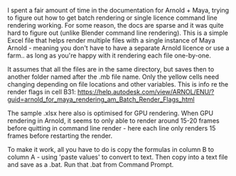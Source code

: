 I spent a fair amount of time in the documentation for Arnold + Maya, trying to figure out how to get batch rendering or single licence command line rendering working. For some reason, the docs are sparse and it was quite hard to figure out (unlike Blender command line rendering). This is a simple Excel file that helps render multiple files with a single instance of Maya Arnold - meaning you don't have to have a separate Arnold licence or use a farm.. as long as you're happy with it rendering each file one-by-one.

It assumes that all the files are in the same directory, but saves then to another folder named after the .mb file name. Only the yellow cells need changing depending on file locations and other variables. This is info re the render flags in cell B31: https://help.autodesk.com/view/ARNOL/ENU/?guid=arnold_for_maya_rendering_am_Batch_Render_Flags_html

The sample .xlsx here also is optimised for GPU rendering. When GPU rendering in Arnold, it seems to only able to render around 15-20 frames before quitting in command line render - here each line only renders 15 frames before restarting the render.

To make it work, all you have to do is copy the formulas in column B to column A - using 'paste values' to convert to text. Then copy into a text file and save as a .bat. Run that .bat from Command Prompt.
